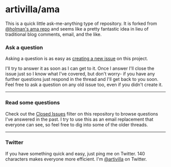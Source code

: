 # artivilla/ama

This is a quick little ask-me-anything type of repository. It is forked from [@holman's ama repo](https://github.com/holman/ama) and seems like a pretty fantastic idea in lieu of traditional blog comments, email, and the like.

### Ask a question

Asking a question is as easy as
[creating a new issue](https://github.com/artivilla/ama/issues/new) on this
project.

I'll try to answer it as soon as I can get to it. Once I answer I'll close the
issue just so I know what I've covered, but don't worry- if you have any further
questions just respond in the thread and I'll get back to you soon. Feel free to
ask a question on any old issue too, even if you didn't create it.

---

### Read some questions

Check out the [Closed Issues](https://github.com/artivilla/ama/issues?q=is%3Aclosed+is%3Aissue+)
filter on this repository to browse questions I've answered in the past. I try
to use this as an email replacement that everyone can see, so feel free to dig
into some of the older threads.

---

### Twitter

If you have something quick and easy, just ping me on Twitter. 140 characters
makes everyone more efficient. I'm [@artivilla](https://twitter.com/artivilla) on
Twitter.
